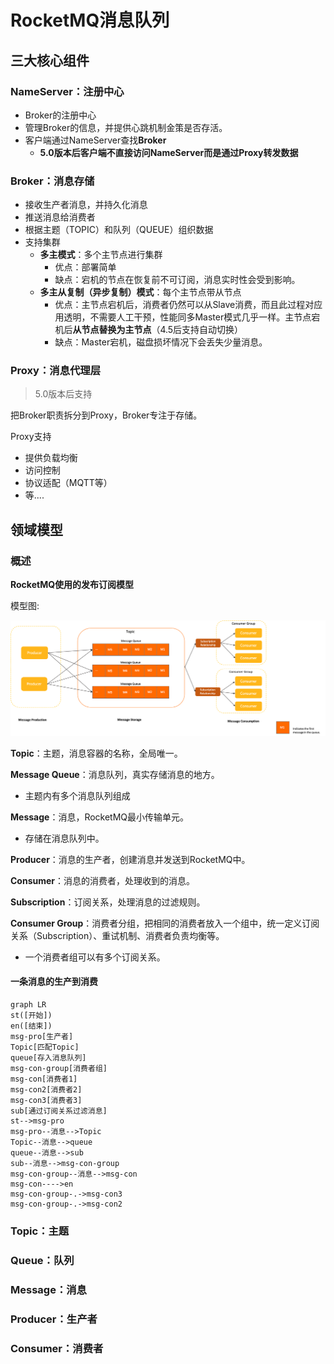 # RocketMQ消息队列



## 三大核心组件

### NameServer：注册中心

- Broker的注册中心
- 管理Broker的信息，并提供心跳机制金策是否存活。
- 客户端通过NameServer查找**Broker**
  - **5.0版本后客户端不直接访问NameServer而是通过Proxy转发数据**


### Broker：消息存储

- 接收生产者消息，并持久化消息
- 推送消息给消费者
- 根据主题（TOPIC）和队列（QUEUE）组织数据
- 支持集群
  - **多主模式**：多个主节点进行集群
    - 优点：部署简单
    - 缺点：宕机的节点在恢复前不可订阅，消息实时性会受到影响。
  - **多主从复制（异步复制）模式**：每个主节点带从节点
    - 优点：主节点宕机后，消费者仍然可以从Slave消费，而且此过程对应用透明，不需要人工干预，性能同多Master模式几乎一样。主节点宕机后**从节点替换为主节点**（4.5后支持自动切换）
    - 缺点：Master宕机，磁盘损坏情况下会丢失少量消息。

### Proxy：消息代理层

>  5.0版本后支持

把Broker职责拆分到Proxy，Broker专注于存储。



Proxy支持

- 提供负载均衡
- 访问控制
- 协议适配（MQTT等）
- 等....



## 领域模型

### 概述

**RocketMQ使用的发布订阅模型**

模型图:

![](./images/rocket-mq-model.png)

**Topic**：主题，消息容器的名称，全局唯一。

**Message Queue**：消息队列，真实存储消息的地方。

- 主题内有多个消息队列组成



**Message**：消息，RocketMQ最小传输单元。

- 存储在消息队列中。



**Producer**：消息的生产者，创建消息并发送到RocketMQ中。

**Consumer**：消息的消费者，处理收到的消息。

**Subscription**：订阅关系，处理消息的过滤规则。

**Consumer Group**：消费者分组，把相同的消费者放入一个组中，统一定义订阅关系（Subscription）、重试机制、消费者负责均衡等。

- 一个消费者组可以有多个订阅关系。



#### 一条消息的生产到消费

```mermaid
graph LR
st([开始])
en([结束])
msg-pro[生产者]
Topic[匹配Topic]
queue[存入消息队列]
msg-con-group[消费者组]
msg-con[消费者1]
msg-con2[消费者2]
msg-con3[消费者3]
sub[通过订阅关系过滤消息]
st-->msg-pro
msg-pro--消息-->Topic
Topic--消息-->queue
queue--消息-->sub
sub--消息-->msg-con-group
msg-con-group--消息-->msg-con
msg-con---->en
msg-con-group-.->msg-con3
msg-con-group-.->msg-con2

```







### Topic：主题



### Queue：队列



### Message：消息



### Producer：生产者



### Consumer：消费者